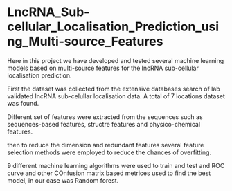 # LncRNA_Sub-cellular_Localisation_Prediction_using_Multi-source_Features

Here in this project we have developed and tested several machine learning models based on multi-source features for the lncRNA sub-cellular localisation prediction. 

First the dataset was collected from the extensive databases search of lab validated lncRNA sub-celullar localisation data. A total of 7 locations dataset was found.

Different set of features were extracted from the sequences such as sequences-based features, structre features and physico-chemical features.

then to reduce the dimension and redundant features several feature selection methods were employed to reduce the chances of overfitting.

9 different machine learning algorithms were used to train and test and ROC curve and other COnfusion matrix based metrices used to find the best model, in our case was Random forest.
